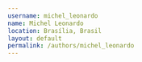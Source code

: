 ```yaml
---
username: michel_leonardo
name: Michel Leonardo
location: Brasília, Brasil
layout: default
permalink: /authors/michel_leonardo
---
```

